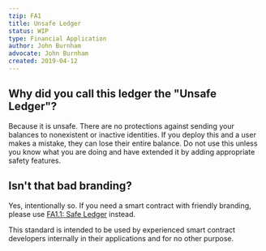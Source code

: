 ```yaml
---
tzip: FA1
title: Unsafe Ledger
status: WIP
type: Financial Application
author: John Burnham
advocate: John Burnham
created: 2019-04-12
---
```


## Why did you call this ledger the "Unsafe Ledger"?

Because it is unsafe. There are no protections against sending your balances to
nonexistent or inactive identities. If you deploy this and a user makes a
mistake, they can lose their entire balance. Do not use this unless you know
what you are doing and have extended it by adding appropriate safety features.

## Isn't that bad branding?
Yes, intentionally so. If you need a smart contract with friendly branding, please
use [FA1.1: Safe Ledger](/A/FA1.md) instead.

This standard is intended to be used by experienced smart contract developers
internally in their applications and for no other purpose.
